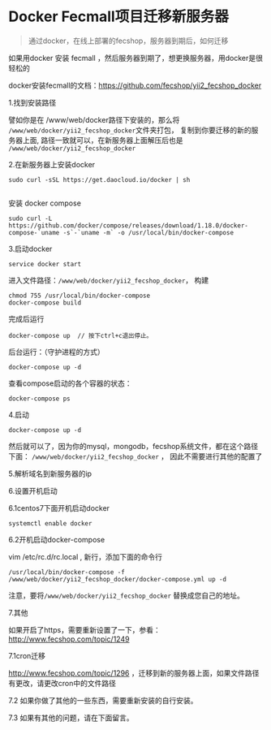Docker Fecmall项目迁移新服务器
=======================

> 通过docker，在线上部署的fecshop，服务器到期后，如何迁移


如果用docker 安装 fecmall ，然后服务器到期了，想更换服务器，用docker是很轻松的

docker安装fecmall的文档：https://github.com/fecshop/yii2_fecshop_docker

1.找到安装路径


譬如你是在 /www/web/docker路径下安装的，那么将 `/www/web/docker/yii2_fecshop_docker`文件夹打包，
复制到你要迁移的新的服务器上面, 路径一致就可以，在新服务器上面解压后也是 `/www/web/docker/yii2_fecshop_docker`

2.在新服务器上安装docker

```
sudo curl -sSL https://get.daocloud.io/docker | sh


```

安装 docker compose

```
sudo curl -L https://github.com/docker/compose/releases/download/1.18.0/docker-compose-`uname -s`-`uname -m` -o /usr/local/bin/docker-compose
```


3.启动docker

```
service docker start

```


进入文件路径：`/www/web/docker/yii2_fecshop_docker`， 构建

```
chmod 755 /usr/local/bin/docker-compose
docker-compose build
```

完成后运行

```
docker-compose up  // 按下ctrl+c退出停止。
```

后台运行：（守护进程的方式）

```
docker-compose up -d
```

查看compose启动的各个容器的状态：

```
docker-compose ps
```

4.启动

```
docker-compose up -d
```

然后就可以了，因为你的mysql，mongodb，fecshop系统文件，都在这个路径下面：
`/www/web/docker/yii2_fecshop_docker` ， 因此不需要进行其他的配置了

5.解析域名到新服务器的ip


6.设置开机启动

6.1centos7下面开机启动docker

```
systemctl enable docker
```

6.2开机启动docker-compose

vim /etc/rc.d/rc.local , 新行，添加下面的命令行

```
/usr/local/bin/docker-compose -f /www/web/docker/yii2_fecshop_docker/docker-compose.yml up -d

```

注意，要将`/www/web/docker/yii2_fecshop_docker` 替换成您自己的地址。

7.其他

如果开启了https，需要重新设置了一下，参看：http://www.fecshop.com/topic/1249


7.1cron迁移

http://www.fecshop.com/topic/1296
，迁移到新的服务器上面，如果文件路径有更改，请更改cron中的文件路径

7.2 如果你做了其他的一些东西，需要重新安装的自行安装。

7.3 如果有其他的问题，请在下面留言。

























